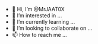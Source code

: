 - 👋 Hi, I’m @MrJAAT0X
- 👀 I’m interested in ...
- 🌱 I’m currently learning ...
- 💞️ I’m looking to collaborate on ...
- 📫 How to reach me ...

<!---
MrJAAT0X/MrJAAT0X is a ✨ special ✨ repository because its `README.md` (this file) appears on your GitHub profile.
You can click the Preview link to take a look at your changes.
--->
